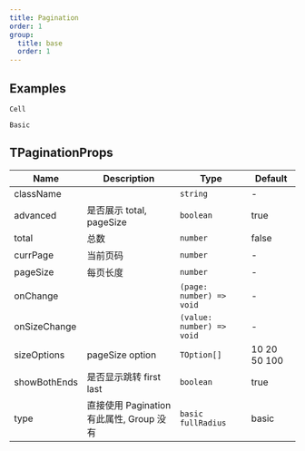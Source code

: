 ```yaml
---
title: Pagination
order: 1
group:
  title: base
  order: 1
---
```


## Examples

<code src="./demo/cell.tsx">Cell</code>

<code src="./demo/basic.tsx">Basic</code>

## TPaginationProps

| Name         | Description                              | Type                      | Default      |
| ------------ | ---------------------------------------- | ------------------------- | ------------ |
| className    |                                          | `string`                  | -            |
| advanced     | 是否展示 total, pageSize                 | `boolean`                 | true         |
| total        | 总数                                     | `number`                  | false        |
| currPage     | 当前页码                                 | `number`                  | -            |
| pageSize     | 每页长度                                 | `number`                  | -            |
| onChange     |                                          | `(page: number) => void`  | -            |
| onSizeChange |                                          | `(value: number) => void` | -            |
| sizeOptions  | pageSize option                          | `TOption[]`               | 10 20 50 100 |
| showBothEnds | 是否显示跳转 first last                  | `boolean`                 | true         |
| type         | 直接使用 Pagination 有此属性, Group 没有 | `basic fullRadius`        | basic        |
